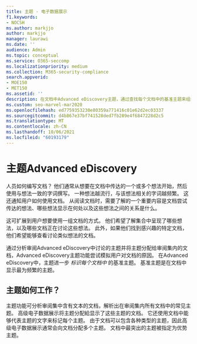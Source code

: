 ```yaml
---
title: 主题 - 电子数据展示
f1.keywords:
- NOCSH
ms.author: markjjo
author: markjjo
manager: laurawi
ms.date: ''
audience: Admin
ms.topic: conceptual
ms.service: O365-seccomp
ms.localizationpriority: medium
ms.collection: M365-security-compliance
search.appverid:
- MOE150
- MET150
ms.assetid: ''
description: 在文档中Advanced eDiscovery主题，通过查找每个文档中的基准主题来组织审阅集。
ms.custom: seo-marvel-mar2020
ms.openlocfilehash: ed7759353230e80359a771416c01e62d2ec03337
ms.sourcegitcommit: d4b867e37bf741528ded7fb289e4f6847228d2c5
ms.translationtype: MT
ms.contentlocale: zh-CN
ms.lasthandoff: 10/06/2021
ms.locfileid: "60193179"
---
```

# <a name="themes-in-advanced-ediscovery"></a>主题Advanced eDiscovery

人员如何编写文档？ 他们通常从想要在文档中传达的一个或多个想法开始，然后使用与想法一致的字词撰写。 一种想法越流行，与该想法相关的字词越频繁。 这还通知用户如何使用文档。 从阅读文档时，需要了解的一个重要内容是文档尝试传达的想法、哪些想法显示在何处以及这些想法之间的关系是什么。

这可扩展到用户想要使用一组文档的方式。 他们希望了解集合中呈现了哪些想法，以及哪些文档正在讨论这些想法。 此外，如果他们找到感兴趣的特定文档，他们希望能够查看讨论类似想法的文档。

通过分析审阅Advanced eDiscovery中讨论的主题并将主题分配给审阅集内的文档，Advanced eDiscovery主题功能尝试模拟用户对文档的原因。 在Advanced eDiscovery中，主题进一步 *标识每个文档中* 的基准主题。 基准主题是在文档中显示最为频繁的主题。

## <a name="how-does-themes-work"></a>主题如何工作？

主题功能可分析审阅集中含有文本的文档，解析出在审阅集内所有文档中的常见主题。 高级电子数据展示将主题分配給显示了这些主题的文档。 它还使用文档中能够代表主题的文字来标记每个主题。 由于文档可以包含各种类型的主题，因此高级电子数据展示通常会向文档分配多个主题。 文档中最突出的主题被指定为优势主题。
